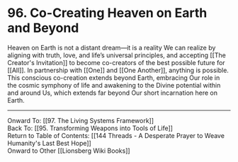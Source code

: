 # 96. Co-Creating Heaven on Earth and Beyond

Heaven on Earth is not a distant dream—it is a reality We can realize by aligning with truth, love, and life’s universal principles, and accepting [[The Creator's Invitation]] to become co-creators of the best possible future for [[All]]. In partnership with [[One]] and [[One Another]], anything is possible. This conscious co-creation extends beyond Earth, embracing Our role in the cosmic symphony of life and awakening to the Divine potential within and around Us, which extends far beyond Our short incarnation here on Earth. 

____

Onward To: [[97. The Living Systems Framework]]  
Back To: [[95. Transforming Weapons into Tools of Life]]  
Return to Table of Contents: [[144 Threads - A Desperate Prayer to Weave Humanity's Last Best Hope]]  
Onward to Other [[Lionsberg Wiki Books]]  